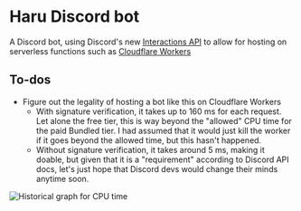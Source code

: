 # Haru Discord bot

A Discord bot, using Discord's new [Interactions API][1] to allow for hosting on
serverless functions such as [Cloudflare Workers][2]

## To-dos

- Figure out the legality of hosting a bot like this on Cloudflare Workers
  - With signature verification, it takes up to 160 ms for each request. Let
    alone the free tier, this is way beyond the "allowed" CPU time for the paid
    Bundled tier. I had assumed that it would just kill the worker if it goes
    beyond the allowed time, but this hasn't happened.
  - Without signature verification, it takes around 5 ms, making it doable, but
    given that it is a "requirement" according to Discord API docs, let's just
    hope that Discord devs would change their minds anytime soon.

![Historical graph for CPU time](https://cdn.discordapp.com/attachments/335095954082365441/787006742621454357/unknown.png)

[1]: https://github.com/discord/discord-api-docs/blob/feature/interactions/docs/interactions/Slash_Commands.md
[2]: https://workers.cloudflare.com/
